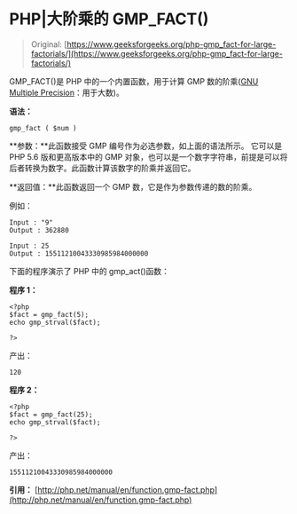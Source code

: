 # PHP|大阶乘的 GMP_FACT()

> Original: [https://www.geeksforgeeks.org/php-gmp_fact-for-large-factorials/](https://www.geeksforgeeks.org/php-gmp_fact-for-large-factorials/)

GMP_FACT()是 PHP 中的一个内置函数，用于计算 GMP 数的阶乘([GNU Multiple Precision](https://en.wikipedia.org/wiki/GNU_Multiple_Precision_Arithmetic_Library)：用于大数)。

**语法：**

```
gmp_fact ( $num )
```

**参数：**此函数接受 GMP 编号作为必选参数，如上面的语法所示。 它可以是 PHP 5.6 版和更高版本中的 GMP 对象，也可以是一个数字字符串，前提是可以将后者转换为数字。此函数计算该数字的阶乘并返回它。

**返回值：**此函数返回一个 GMP 数，它是作为参数传递的数的阶乘。

例如：

```
Input : "9"
Output : 362880

Input : 25
Output : 15511210043330985984000000

```

下面的程序演示了 PHP 中的 gmp_act()函数：

**程序 1：**

```
<?php
$fact = gmp_fact(5); 
echo gmp_strval($fact);

?>
```

产出：

```
120

```

**程序 2：**

```
<?php
$fact = gmp_fact(25); 
echo gmp_strval($fact);

?>
```

产出：

```
15511210043330985984000000

```

**引用：**
[http://php.net/manual/en/function.gmp-fact.php](http://php.net/manual/en/function.gmp-fact.php)